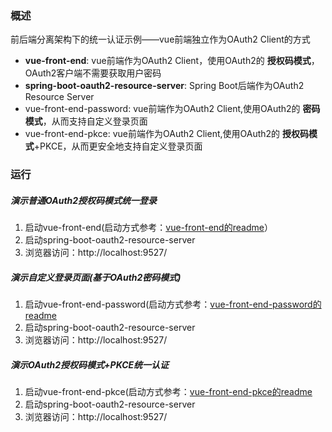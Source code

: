 ### 概述
前后端分离架构下的统一认证示例——vue前端独立作为OAuth2 Client的方式

* **vue-front-end**: vue前端作为OAuth2 Client，使用OAuth2的 **授权码模式**，OAuth2客户端不需要获取用户密码
* **spring-boot-oauth2-resource-server**: Spring Boot后端作为OAuth2 Resource Server
* vue-front-end-password: vue前端作为OAuth2 Client,使用OAuth2的 **密码模式**，从而支持自定义登录页面
* vue-front-end-pkce: vue前端作为OAuth2 Client,使用OAuth2的 **授权码模式**+PKCE，从而更安全地支持自定义登录页面

### 运行
##### 演示普通OAuth2授权码模式统一登录
1. 启动vue-front-end(启动方式参考：[vue-front-end的readme](vue-front-end/README.md)）
2. 启动spring-boot-oauth2-resource-server
3. 浏览器访问：http://localhost:9527/

##### 演示自定义登录页面(基于OAuth2密码模式)
1. 启动vue-front-end-password(启动方式参考：[vue-front-end-password的readme](vue-front-end-password/README.md)
2. 启动spring-boot-oauth2-resource-server
3. 浏览器访问：http://localhost:9527/

##### 演示OAuth2授权码模式+PKCE统一认证
1. 启动vue-front-end-pkce(启动方式参考：[vue-front-end-pkce的readme](vue-front-end-pkce/README.md)
2. 启动spring-boot-oauth2-resource-server
3. 浏览器访问：http://localhost:9527/

